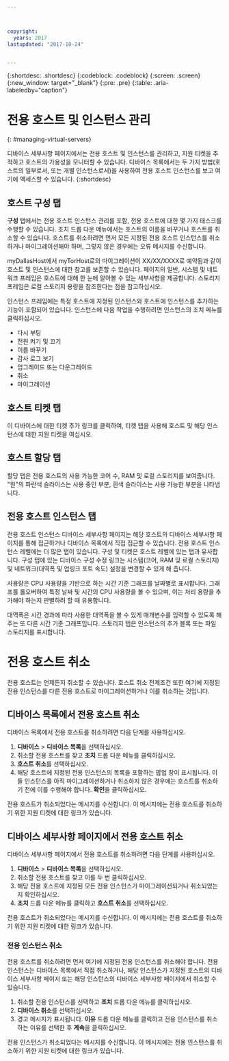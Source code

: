 ```yaml
---



copyright:
  years: 2017
lastupdated: "2017-10-24"


---
```


{:shortdesc: .shortdesc}
{:codeblock: .codeblock}
{:screen: .screen}
{:new_window: target="_blank"}
{:pre: .pre}
{:table: .aria-labeledby="caption"}

# 전용 호스트 및 인스턴스 관리
{: #managing-virtual-servers}

디바이스 세부사항 페이지에서는 전용 호스트 및 인스턴스를 관리하고, 지원 티켓을 추적하고 호스트의 가용성을 모니터할 수 있습니다. 디바이스 목록에서는 두 가지 방법(호스트의 일부로서, 또는 개별 인스턴스로서)을 사용하여 전용 호스트 인스턴스를 보고 여기에 액세스할 수 있습니다.
{:shortdesc}

## 호스트 구성 탭
**구성** 탭에서는 전용 호스트 인스턴스 관리를 포함, 전용 호스트에 대한 몇 가지 태스크를 수행할 수 있습니다. 조치 드롭 다운 메뉴에서는 호스트의 이름을 바꾸거나 호스트를 취소할 수 있습니다. 호스트를 취소하려면 먼저 모든 지정된 전용 호스트 인스턴스를 취소하거나 마이그레이션해야 하며, 그렇지 않은 경우에는 오류 메시지를 수신합니다.

myDallasHost에서 myTorHost로의 마이그레이션이 XX/XX/XXXX로 예약됨과 같이 호스트 및 인스턴스에 대한 참고를 보존할 수 있습니다. 페이지의 일반, 시스템 및 네트워크 프레임은 호스트에 대해 한 눈에 알아볼 수 있는 세부사항을 제공합니다. 스토리지 프레임은 로컬 스토리지 용량을 참조한다는 점을 참고하십시오. 

인스턴스 프레임에는 특정 호스트에 지정된 인스턴스와 호스트에 인스턴스를 추가하는 기능이 포함되어 있습니다. 인스턴스에 다음 작업을 수행하려면 인스턴스의 조치 메뉴를 클릭하십시오. 

* 다시 부팅
* 전원 켜기 및 끄기
* 이름 바꾸기
*	감사 로그 보기
*	업그레이드 또는 다운그레이드
*	취소
*	마이그레이션

## 호스트 티켓 탭
이 디바이스에 대한 티켓 추가 링크를 클릭하여, 티켓 탭을 사용해 호스트 및 해당 인스턴스에 대한 지원 티켓을 여십시오. 

## 호스트 할당 탭
할당 탭은 전용 호스트의 사용 가능한 코어 수, RAM 및 로컬 스토리지를 보여줍니다. "원"의 파란색 슬라이스는 사용 중인 부분, 흰색 슬라이스는 사용 가능한 부분을 나타냅니다. 

## 전용 호스트 인스턴스 탭
전용 호스트 인스턴스 디바이스 세부사항 페이지는 해당 호스트의 디바이스 세부사항 페이지를 통해 접근하거나 디바이스 목록에서 직접 접근할 수 있습니다. 전용 호스트 인스턴스 레벨에는 더 많은 탭이 있습니다. 구성 및 티켓은 호스트 레벨에 있는 탭과 유사합니다. 구성 탭에 있는 디바이스 구성 수정 링크는 시스템(코어, RAM 및 로컬 스토리지) 및 네트워크(대역폭 및 업링크 포트 속도) 설정을 변경할 수 있게 해 줍니다.

사용량은 CPU 사용량을 기반으로 하는 시간 기준 그래프를 날짜별로 표시합니다. 그래프를 롤오버하여 특정 날짜 및 시간의 CPU 사용량을 볼 수 있으며, 이는 처리 용량을 추가해야 하는지 판별하려 할 때 유용합니다. 

대역폭은 시간 경과에 따라 사용한 대역폭을 볼 수 있게 매개변수를 입력할 수 있도록 해 주는 또 다른 시간 기준 그래프입니다. 스토리지 탭은 인스턴스의 추가 블록 또는 파일 스토리지를 표시합니다. 

# 전용 호스트 취소
전용 호스트는 언제든지 취소할 수 있습니다. 호스트 취소 전제조건 또한 여기에 지정된 전용 인스턴스를 다른 전용 호스트로 마이그레이션하거나 이를 취소하는 것입니다.  
## 디바이스 목록에서 전용 호스트 취소
디바이스 목록에서 전용 호스트를 취소하려면 다음 단계를 사용하십시오. 

1. **디바이스** > **디바이스 목록**을 선택하십시오. 
2. 취소할 전용 호스트를 찾고 **조치** 드롭 다운 메뉴를 클릭하십시오. 
3. **호스트 취소**를 선택하십시오.  
4. 해당 호스트에 지정된 전용 인스턴스의 목록을 포함하는 팝업 창이 표시됩니다. 이들 인스턴스를 아직 마이그레이션하거나 취소하지 않은 경우에는 호스트를 취소하기 전에 이를 수행해야 합니다. **확인**을 클릭하십시오. 

전용 호스트가 취소되었다는 메시지를 수신합니다. 이 메시지에는 전용 호스트를 취소하기 위한 지원 티켓에 대한 링크가 있습니다. 
## 디바이스 세부사항 페이지에서 전용 호스트 취소
디바이스 세부사항 페이지에서 전용 호스트를 취소하려면 다음 단계를 사용하십시오. 

1. **디바이스** > **디바이스 목록**을 선택하십시오. 
2. 취소할 전용 호스트를 찾고 이를 두 번 클릭하십시오. 
3. 해당 전용 호스트에 지정된 모든 전용 인스턴스가 마이그레이션되거나 취소되었는지 확인하십시오. 
4. **조치** 드롭 다운 메뉴를 클릭하고 **호스트 취소**를 선택하십시오. 

전용 호스트가 취소되었다는 메시지를 수신합니다. 이 메시지에는 전용 호스트를 취소하기 위한 지원 티켓에 대한 링크가 있습니다. 

### 전용 인스턴스 취소

전용 호스트를 취소하려면 먼저 여기에 지정된 전용 인스턴스를 취소해야 합니다. 전용 인스턴스는 디바이스 목록에서 직접 취소하거나, 해당 인스턴스가 지정된 호스트의 디바이스 세부사항 페이지 또는 해당 인스턴스의 디바이스 세부사항 페이지에서 취소할 수 있습니다. 

1. 취소할 전용 인스턴스를 선택하고 **조치** 드롭 다운 메뉴를 클릭하십시오. 
2. **디바이스 취소**를 선택하십시오. 
3. 경고 메시지가 표시됩니다. **이유** 드롭 다운 메뉴를 클릭하고 전용 인스턴스를 취소하는 이유를 선택한 후 **계속**을 클릭하십시오. 

전용 인스턴스가 취소되었다는 메시지를 수신합니다. 이 메시지에는 전용 인스턴스를 취소하기 위한 지원 티켓에 대한 링크가 있습니다. 

